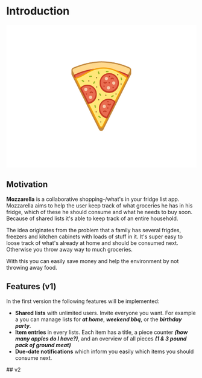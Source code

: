 # Introduction

![Pizza Logo](figures/pizza.jpg)

## Motivation

**Mozzarella** is a collaborative shopping-/what's in your fridge list app. Mozzarella aims to help the user keep track of what groceries he has in his fridge, which of these he should consume and what he needs to buy soon. Because of shared lists it's able to keep track of an entire household.

The idea originates from the problem that a family has several frigdes, freezers and kitchen cabinets with loads of stuff in it. It's super easy to loose track of what's already at home and should be consumed next. Otherwise you throw away way to much groceries.

With this you can easily save money and help the environment by not throwing away food.

## Features (v1)

In the first version the following features will be implemented:

- **Shared lists** with unlimited users. Invite everyone you want. For example a you can manage lists for ***at home***, ***weekend bbq***, or the ***birthday party***.
- **Item entries** in every lists. Each item has a title, a piece counter ***(how many apples do I have?)***, and an overview of all pieces ***(1 & 3 pound pack of ground meat)***
- **Due-date notifications** which inform you easily which items you should consume next.

## v2
